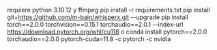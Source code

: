 requiere python 3.10.12 y ffmpeg
pip install -r requirements.txt
pip install git+https://github.com/m-bain/whisperx.git --upgrade
pip install torch==2.0.0 torchvision==0.15.1 torchaudio==2.0.1 --index-url https://download.pytorch.org/whl/cu118   o conda install pytorch==2.0.0 torchaudio==2.0.0 pytorch-cuda=11.8 -c pytorch -c nvidia

